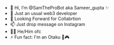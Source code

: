 - 👋 Hi, I’m @SamTheProBot aka Sameer_gupta ✨
- 🌱 Just an usual web3 developer
- 💞️ Looking Forward for Collabrtion
- 📫 Just drop message on Instagram
- 💁🏻 He/Him ofc
- ⚡ Fun fact: I'm an Otaku 🗾🎮

<!---
SamTheProBot/SamTheProBot is a ✨ special ✨ repository because its `README.md` (this file) appears on your GitHub profile.
You can click the Preview link to take a look at your changes.
--->
